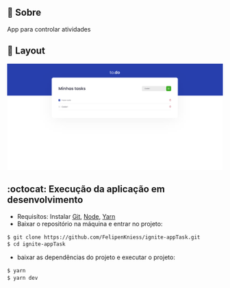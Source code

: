 ## 🎯 Sobre
<p>
  App para controlar atividades
</p>

## :eyes: Layout
<img src="./public/images/app.png" alt="License MIT">

## :octocat: Execução da aplicação em desenvolvimento
- Requisítos: Instalar [Git](https://git-scm.com/), [Node](https://nodejs.org/en/), [Yarn](https://yarnpkg.com/)
- Baixar o repositório na máquina e entrar no projeto:
```bash
$ git clone https://github.com/FelipenKniess/ignite-appTask.git
$ cd ignite-appTask
```
- baixar as dependências do projeto e executar o projeto:
```bash
$ yarn
$ yarn dev
```
